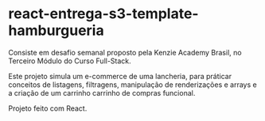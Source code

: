 # react-entrega-s3-template-hamburgueria

Consiste em desafio semanal proposto pela Kenzie Academy Brasil, no Terceiro Módulo do Curso Full-Stack.

Este projeto simula um e-commerce de uma lancheria, para práticar conceitos de listagens, filtragens, manipulação de renderizações e arrays e a criação de um carrinho carrinho de compras funcional.

Projeto feito com React.

